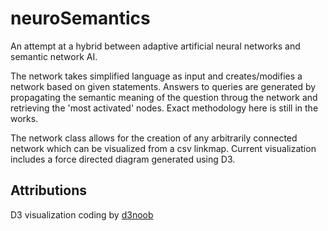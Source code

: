 neuroSemantics
==============

An attempt at a hybrid between adaptive artificial neural networks and semantic network AI. 

The network takes simplified language as input and creates/modifies a network based on given statements. 
Answers to queries are generated by propagating the semantic meaning of the question throug the network and 
retrieving the 'most activated' nodes. Exact methodology here is still in the works.

The network class allows for the creation of any arbitrarily connected network which can be visualized from 
a csv linkmap. Current visualization includes a force directed diagram generated using D3.



Attributions
-------------
D3 visualization coding by [d3noob](http://bl.ocks.org/d3noob/5155181)
